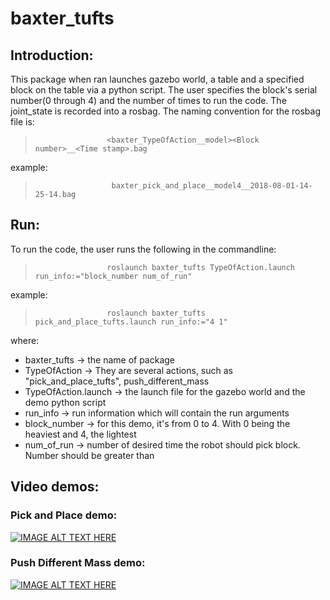 # baxter_tufts
 
## Introduction:
This package when ran launches gazebo world, a table and a specified block on the table via a python script. The user specifies the block's serial number(0 through 4) and the number of times to run the code. The joint_state is recorded into a rosbag. The naming convention for the rosbag file is:
>                     <baxter_TypeOfAction__model><Block number>__<Time stamp>.bag
example:
>                      baxter_pick_and_place__model4__2018-08-01-14-25-14.bag

## Run:
To run the code, the user runs the following in the commandline:
>                     roslaunch baxter_tufts TypeOfAction.launch run_info:="block_number num_of_run"
example:
>                     roslaunch baxter_tufts pick_and_place_tufts.launch run_info:="4 1"
 
where:
- baxter_tufts                -> the name of package
- TypeOfAction                -> They are several actions, such as "pick_and_place_tufts", push_different_mass
- TypeOfAction.launch -> the launch file for the gazebo world and the demo python script
- run_info                    -> run information which will contain the run arguments
- block_number                -> for this demo, it's from 0 to 4. With 0 being the heaviest and 4, the lightest
- num_of_run                  -> number of desired time the robot should pick block. Number should be greater than 

## Video demos:
### Pick and Place demo:
[![IMAGE ALT TEXT HERE](https://img.youtube.com/vi/GDXMXK_m64g/0.jpg)](https://www.youtube.com/watch?v=GDXMXK_m64g)

### Push Different Mass demo:
[![IMAGE ALT TEXT HERE](https://img.youtube.com/vi/sgkIpK8fFvA/0.jpg)](https://www.youtube.com/watch?v=sgkIpK8fFvA&feature=youtu.be)